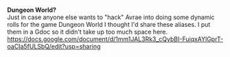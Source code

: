 **Dungeon World?**  
Just in case anyone else wants to "hack" Avrae into doing some dynamic rolls for the game Dungeon World I thought I'd share these aliases. I put them in a Gdoc so it didn't take up too much space here.  
https://docs.google.com/document/d/1mm1JAL3Rk3_cQybBI-FuiqxAYlGprT-oaCIa5fULSbQ/edit?usp=sharing